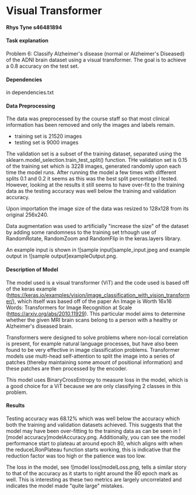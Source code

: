 # Visual Transformer 
#### Rhys Tyne s46481894

#### Task explanation
Problem 6: Classify Alzheimer's disease (normal or Alzheimer's Diseased) of the ADNI brain dataset using a visual transformer. 
The goal is to achieve a 0.8 accuracy on the test set.

#### Dependencies
in dependencies.txt

#### Data Preprocessing
The data was preprocessed by the course staff so that most clinical information has been removed and only the images and
labels remain.
- training set is 21520 images
- testing set is 9000 images

The validation set is a subset of the training dataset, separated using the sklearn.model_selection.train_test_split() function.
THe validation set is 0.15 of the training set which is 3228 images, generated randomly upon each time the model runs. 
After running the model a few times with different splits 0.1 and 0.2 it seems as this was the best split percentage I tested.
However, looking at the results it still seems to have over-fit to the training data as the testing accuracy was well 
below the training and validation accuracy.

Upon importation the image size of the data was resized to 128x128 from its original 256x240.

Data augmentation was used to artificially "increase the size" of the dataset by adding some randomness to the training set trhough use of 
RandomRotate, RandomZoom and RandomFlip in the keras.layers library.

An example input is shown in ![sample input]sample_input.jpeg and example output in ![sample output]exampleOutput.png.

#### Description of Model
The model used is a visual transformer (ViT) and the code used is based off of the keras example 
(https://keras.io/examples/vision/image_classification_with_vision_transformer/), which itself was based off of the paper 
An Image is Worth 16x16 Words: Transformers for Image Recognition at Scale (https://arxiv.org/abs/2010.11929). 
This particular model aims to determine whether the given MRI brain scans belong to a person with a healthy or Alzheimer's 
diseased brain.

Transformers were designed to solve problems where non-local correlation is present, for example natural language
processes, but have also been found to be very effective in image classification problems. Transformer models use multi-head 
self-attention to split the image into a series of patches (thereby maintaining some amount of positional information)
and these patches are then processed by the encoder. 

This model uses BinaryCrossEntropy to measure loss in the model, which is a good choice for a ViT because we are only 
classifying 2 classes in this problem. 

#### Results
Testing accuracy was 68.12% which was well below the accuracy which both the training and validation datasets achieved. 
This suggests that the model may have been over-fitting to the training data as can be seen in 
![model accuracy]modelAccuracy.png.
Additionally, you can see the model performance start to plateau at around epoch 80, which aligns with when the 
reduceLRonPlateau function starts working, this is indicative that the reduction factor was too high or the patience was 
too low.

The loss in the model, see ![model loss]modelLoss.png, tells a similar story to that of the accuracy as it starts to 
right around the 80 epoch mark as well. This is interesting as these two metrics are largely uncorrelated and indicates 
the model made "quite large" mistakes.